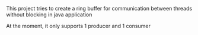 This project tries to create a ring buffer for communication between threads without blocking in java application

At the moment, it only supports 1 producer and 1 consumer
